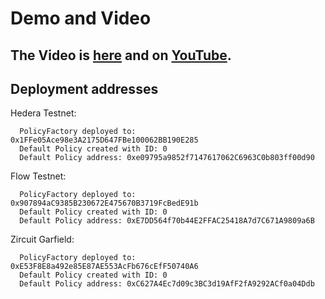 # Demo and Video

## The Video is [here](../TXDelayInsurance.mp4) and on [YouTube](https://youtu.be/RgifNc4bf_k).

## Deployment addresses

Hedera Testnet:
```
  PolicyFactory deployed to: 0x1FFe05Ace98e3A2175D647FBe100062BB190E285
  Default Policy created with ID: 0
  Default Policy address: 0xe09795a9852f7147617062C6963C0b803ff00d90
```

Flow Testnet:
```
  PolicyFactory deployed to: 0x907894aC9385B230672E475670B3719FcBedE91b
  Default Policy created with ID: 0
  Default Policy address: 0xE7DD564f70b44E2FFAC25418A7d7C671A9809a6B
```

Zircuit Garfield:
```
  PolicyFactory deployed to: 0xE53F8E8a492e85E87AE553AcFb676cEfF50740A6
  Default Policy created with ID: 0
  Default Policy address: 0xC627A4Ec7d09c3BC3d19AfF2fA9292ACf0a04Ddb
```